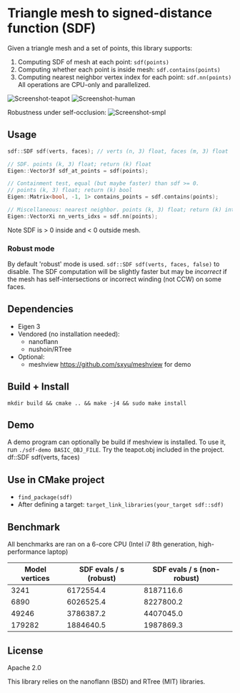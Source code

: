 # Triangle mesh to signed-distance function (SDF)

Given a triangle mesh and a set of points, this library supports:
1. Computing SDF of mesh at each point: `sdf(points)`
2. Computing whether each point is inside mesh: `sdf.contains(points)`
3. Computing nearest neighbor vertex index for each point: `sdf.nn(points)`
All operations are CPU-only and parallelized.

![Screenshot-teapot](https://github.com/sxyu/sdf/blob/master/readme-img/teapot.gif?raw=true)
![Screenshot-human](https://github.com/sxyu/sdf/blob/master/readme-img/human.gif?raw=true)

Robustness under self-occlusion:
![Screenshot-smpl](https://github.com/sxyu/sdf/blob/master/readme-img/smpl.png?raw=true)

## Usage
```cpp
sdf::SDF sdf(verts, faces); // verts (n, 3) float, faces (m, 3) float

// SDF. points (k, 3) float; return (k) float
Eigen::Vector3f sdf_at_points = sdf(points);

// Containment test, equal (but maybe faster) than sdf >= 0.
// points (k, 3) float; return (k) bool
Eigen::Matrix<bool, -1, 1> contains_points = sdf.contains(points);

// Miscellaneous: nearest neighbor. points (k, 3) float; return (k) int
Eigen::VectorXi nn_verts_idxs = sdf.nn(points);
```
Note SDF is > 0 inside and < 0 outside mesh.

### Robust mode
By default 'robust' mode is used. `sdf::SDF sdf(verts, faces, false)` to disable.
The SDF computation will be slightly faster but may be *incorrect* if the mesh has self-intersections or incorrect winding (not CCW) on some faces.


## Dependencies
- Eigen 3
- Vendored (no installation needed):
    - nanoflann
    - nushoin/RTree
- Optional:
    - meshview https://github.com/sxyu/meshview for demo

## Build + Install
`mkdir build && cmake .. && make -j4 && sudo make install`

## Demo
A demo program can optionally be build if meshview is installed.
To use it, run `./sdf-demo BASIC_OBJ_FILE`. Try the teapot.obj included in the project.
df::SDF sdf(verts, faces)

## Use in CMake project
- `find_package(sdf)`
- After defining a target: `target_link_libraries(your_target sdf::sdf)`

## Benchmark

All benchmarks are ran on a 6-core CPU (Intel i7 8th generation, high-performance laptop)

| Model vertices  | SDF evals / s (robust) | SDF evals / s (non-robust) |
| ------------- | ------------- | ------------- |
| 3241            | 6172554.4     | 8187116.6
| 6890            | 6026525.4     | 8227800.2
| 49246           | 3786387.2     | 4407045.0
| 179282          | 1884640.5     | 1987869.3

## License
Apache 2.0

This library relies on the nanoflann (BSD) and RTree (MIT) libraries.

